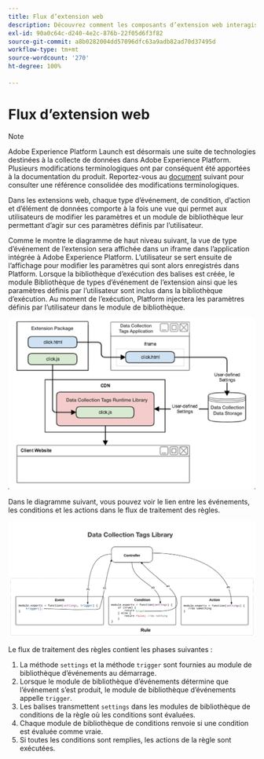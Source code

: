 ```yaml
---
title: Flux d’extension web
description: Découvrez comment les composants d’extension web interagissent les uns avec les autres pendant l’exécution dans Adobe Experience Platform.
exl-id: 90a0c64c-d240-4e2c-876b-22f05d6f3f82
source-git-commit: a8b0282004dd57096dfc63a9adb82ad70d37495d
workflow-type: tm+mt
source-wordcount: '270'
ht-degree: 100%

---
```


# Flux d’extension web

>[!NOTE]
>
>Adobe Experience Platform Launch est désormais une suite de technologies destinées à la collecte de données dans Adobe Experience Platform. Plusieurs modifications terminologiques ont par conséquent été apportées à la documentation du produit. Reportez-vous au [document](../../term-updates.md) suivant pour consulter une référence consolidée des modifications terminologiques.

Dans les extensions web, chaque type d’événement, de condition, d’action et d’élément de données comporte à la fois une vue qui permet aux utilisateurs de modifier les paramètres et un module de bibliothèque leur permettant d’agir sur ces paramètres définis par l’utilisateur.

Comme le montre le diagramme de haut niveau suivant, la vue de type d’événement de l’extension sera affichée dans un iframe dans l’application intégrée à Adobe Experience Platform. L’utilisateur se sert ensuite de l’affichage pour modifier les paramètres qui sont alors enregistrés dans Platform. Lorsque la bibliothèque d’exécution des balises est créée, le module Bibliothèque de types d’événement de l’extension ainsi que les paramètres définis par l’utilisateur sont inclus dans la bibliothèque d’exécution. Au moment de l’exécution, Platform injectera les paramètres définis par l’utilisateur dans le module de bibliothèque.

![diagramme de flux d’extension](../images/flow/web/extension-flow.png)

Dans le diagramme suivant, vous pouvez voir le lien entre les événements, les conditions et les actions dans le flux de traitement des règles.

![diagramme de flux de traitement des règles](../images/flow/web/rule-processing-flow.png)

Le flux de traitement des règles contient les phases suivantes :

1. La méthode `settings` et la méthode `trigger` sont fournies au module de bibliothèque d’événements au démarrage.
1. Lorsque le module de bibliothèque d’événements détermine que l’événement s’est produit, le module de bibliothèque d’événements appelle `trigger`.
1. Les balises transmettent `settings` dans les modules de bibliothèque de conditions de la règle où les conditions sont évaluées.
1. Chaque module de bibliothèque de conditions renvoie si une condition est évaluée comme vraie.
1. Si toutes les conditions sont remplies, les actions de la règle sont exécutées.
